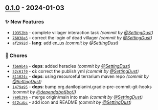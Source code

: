
## [0.1.0] - 2024-01-03
### :sparkles: New Features
- [`19352bb`](https://github.com/SettingDust/HeraclesForVillagers/commit/19352bb79969226ebe0f877d6820eabce342cd29) - complete villager interaction task *(commit by [@SettingDust](https://github.com/SettingDust))*
- [`76038a5`](https://github.com/SettingDust/HeraclesForVillagers/commit/76038a562749bdd4ce5d2b45507573b80b9fbc2e) - correct the login of dead villager *(commit by [@SettingDust](https://github.com/SettingDust))*
- [`af2992d`](https://github.com/SettingDust/HeraclesForVillagers/commit/af2992d317c91297d979a20e49bdbf7c449e52a0) - **lang**: add en_us *(commit by [@SettingDust](https://github.com/SettingDust))*

### :wrench: Chores
- [`fb69b4a`](https://github.com/SettingDust/HeraclesForVillagers/commit/fb69b4a63b13fc93e7893a595cfd1e3afb8fb95b) - **deps**: added heracles *(commit by [@SettingDust](https://github.com/SettingDust))*
- [`52c61f0`](https://github.com/SettingDust/HeraclesForVillagers/commit/52c61f010482934f76e7d02677727bdb071152ef) - **ci**: correct the publish yml *(commit by [@SettingDust](https://github.com/SettingDust))*
- [`811024c`](https://github.com/SettingDust/HeraclesForVillagers/commit/811024c55508caa776b3bc3a7a4647dd199c8099) - **deps**: using resourceful terrarium maven repo *(commit by [@SettingDust](https://github.com/SettingDust))*
- [`1479a95`](https://github.com/SettingDust/HeraclesForVillagers/commit/1479a95bd179e89a989208fcef0e0e90ffd748f8) - **deps**: bump org.danilopianini.gradle-pre-commit-git-hooks *(commit by [@dependabot[bot]](https://github.com/apps/dependabot))*
- [`7e9b39a`](https://github.com/SettingDust/HeraclesForVillagers/commit/7e9b39a3be4c6d60adf7e2ca890543a1abe1499e) - merge origin/main into main *(commit by [@SettingDust](https://github.com/SettingDust))*
- [`6f2cabc`](https://github.com/SettingDust/HeraclesForVillagers/commit/6f2cabc0711dc5900f8bd9bae785f44298375872) - add icon and README *(commit by [@SettingDust](https://github.com/SettingDust))*


[0.1.0]: https://github.com/SettingDust/HeraclesForVillagers/compare/0.0.0...0.1.0